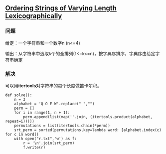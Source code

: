 ## [Ordering Strings of Varying Length Lexicographically](https://rosalind.info/problems/lexv/)

### 问题

给定：一个字符串和一个数字n (n<=4)

输出：从字符串中选取k个的全排列(1<=k<=n)，按字典序排序，字典序由给定字符串确定

###  解决

可以用**itertools**对字符串的每个长度做笛卡尔积。

    def solve():
        n = 3
        alphabet = 'Q O E W'.replace(" ","")
        perm = []
        for i in range(1, n + 1):
            perm.append(list(map(''.join, (itertools.product(alphabet, repeat=i)))))
        permutations = list(itertools.chain(*perm))
        srt_perm = sorted(permutations,key=lambda word: [alphabet.index(c) for c in word])
        with open("r.txt",'w') as f:
            r = '\n'.join(srt_perm)
            f.write(r)

